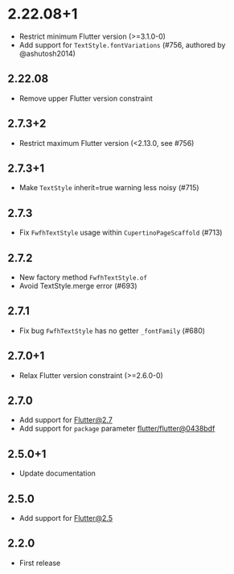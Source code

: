 # 2.22.08+1

- Restrict minimum Flutter version (>=3.1.0-0)
- Add support for `TextStyle.fontVariations` (#756, authored by @ashutosh2014)

## 2.22.08

- Remove upper Flutter version constraint

## 2.7.3+2

- Restrict maximum Flutter version (<2.13.0, see #756)

## 2.7.3+1

- Make `TextStyle` inherit=true warning less noisy (#715)

## 2.7.3

- Fix `FwfhTextStyle` usage within `CupertinoPageScaffold` (#713)

## 2.7.2

- New factory method `FwfhTextStyle.of`
- Avoid TextStyle.merge error (#693)

## 2.7.1

- Fix bug `FwfhTextStyle` has no getter `_fontFamily` (#680)

## 2.7.0+1

- Relax Flutter version constraint (>=2.6.0-0)

## 2.7.0

- Add support for Flutter@2.7
- Add support for `package` parameter [flutter/flutter@0438bdf](https://github.com/flutter/flutter/commit/0438bdfe126b7e890064e0b81a22ade4bbecc8bf)

## 2.5.0+1

- Update documentation

## 2.5.0

- Add support for Flutter@2.5

## 2.2.0

- First release
